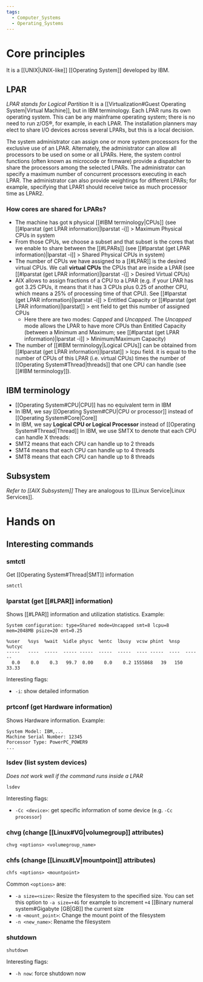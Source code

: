 ```yaml
---
tags:
  - Computer_Systems
  - Operating_Systems
---
```

# Core principles
It is a [[UNIX|UNIX-like]] [[Operating System]] developed by IBM.
## LPAR
_LPAR stands for Logical Partition_
It is a [[Virtualization#Guest Operating System|Virtual Machine]], but in IBM terminology. Each LPAR runs its own operating system. This can be any mainframe operating system; there is no need to run z/OS®, for example, in each LPAR. The installation planners may elect to share I/O devices across several LPARs, but this is a local decision.

The system administrator can assign one or more system processors for the exclusive use of an LPAR. Alternately, the administrator can allow all processors to be used on some or all LPARs. Here, the system control functions (often known as microcode or firmware) provide a dispatcher to share the processors among the selected LPARs. The administrator can specify a maximum number of concurrent processors executing in each LPAR. The administrator can also provide weightings for different LPARs; for example, specifying that LPAR1 should receive twice as much processor time as LPAR2.
### How cores are shared for LPARs?
- The machine has got `N` physical [[#IBM terminology|CPUs]] (see [[#lparstat (get LPAR information)|lparstat -i]] > Maximum Physical CPUs in system
- From those CPUs, we choose a subset and that subset is the cores that we enable to share between the [[#LPARs]] (see [[#lparstat (get LPAR information)|lparstat -i]] > Shared Physical CPUs in system)
- The number of CPUs we have assigned to a [[#LPAR]] is the desired virtual CPUs. We call **virtual CPUs** the CPUs that are inside a LPAR (see [[#lparstat (get LPAR information)|lparstat -i]] > Desired Virtual CPUs)
- AIX allows to assign fractions of a CPU to a LPAR (e.g. if your LPAR has got 3.25 CPUs, it means that it has 3 CPUs plus 0.25 of another CPU, which means a 25% of processing time of that CPU). See [[#lparstat (get LPAR information)|lparstat -i]] > Entitled Capacity or [[#lparstat (get LPAR information)|lparstat]] > ent field to get this number of assigned CPUs
	- Here there are two modes: _Capped_ and _Uncapped_. The _Uncapped_ mode allows the LPAR to have more CPUs than Entitled Capacity (between a Minimum and Maximum; see [[#lparstat (get LPAR information)|lparstat -i]] > Minimum/Maximum Capacity)
- The number of [[#IBM terminology|Logical CPUs]] can be obtained from [[#lparstat (get LPAR information)|lparstat]] > lcpu field. it is equal to the number of CPUs of this LPAR (i.e. virtual CPUs) times the number of [[Operating System#Thread|threads]] that one CPU can handle (see [[#IBM terminology]]).

## IBM terminology
- [[Operating System#CPU|CPU]] has no equivalent term in IBM
- In IBM, we say [[Operating System#CPU|CPU or processor]] instead of [[Operating System#Core|Core]]
- In IBM, we say **Logical CPU or Logical Processor** instead of [[Operating System#Thread|Thread]]
In IBM, we use SMTX to denote that each CPU can handle X threads:
- SMT2 means that each CPU can handle up to 2 threads
- SMT4 means that each CPU can handle up to 4 threads
- SMT8 means that each CPU can handle up to 8 threads
## Subsystem
_Refer to [[AIX Subsystem]]_
They are analogous to [[Linux Service|Linux Services]].
# Hands on
## Interesting commands
### smtctl
Get [[Operating System#Thread|SMT]] information
```
smtctl
```
### lparstat (get [[#LPAR]] information)
Shows [[#LPAR]] information and utilization statistics. Example:
```
System configuration: type=Shared mode=Uncapped smt=8 lcpu=8 mem=2048MB psize=20 ent=0.25

%user   %sys  %wait  %idle physc  %entc  lbusy  vcsw phint  %nsp  %utcyc
-----   ----  -----  ----- -----  -----  -----  ---- -----  ----  ------
  0.0    0.0    0.3   99.7  0.00    0.0    0.2 1555868   39   150   33.33
```
Interesting flags:
- `-i`: show detailed information
### prtconf (get Hardware information)
Shows Hardware information. Example:
```
System Model: IBM,...
Machine Serial Number: 12345
Porcessor Type: PowerPC_POWER9
...
```
### lsdev (list system devices)
_Does not work well if the command runs inside a LPAR_
```
lsdev
```
Interesting flags:
- `-Cc <device>`: get specific information of some device (e.g. `-Cc processor`)
### chvg (change [[Linux#VG|volumegroup]] attributes)
```
chvg <options> <volumegroup_name>
```
### chfs (change [[Linux#LV|mountpoint]] attributes)
```
chfs <options> <mountpoint>
```
Common `<options>` are:
- `-a size=<size>`: Resize the filesystem to the specified size. You can set this option to `-a size=+4G` for example to increment `+4` [[Binary numeral system#Gigabyte \[GB|GB]] the current size
- `-m <mount_point>`: Change the mount point of the filesystem
- `-n <new_name>`: Rename the filesystem
### shutdown
```shell
shutdown
```
Interesting flags:
- `-h now`: force shutdown now